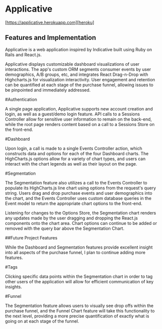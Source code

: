 # Applicative

[https://applicative.herokuapp.com][heroku]

[heroku]: https://applicative.herokuapp.com

## Features and Implementation

Applicative is a web application inspired by Indicative built using Ruby on Rails and React.js.

Applicative displays customizable dashboard visualizations of user interactions. The app's
custom ORM segments consumer events by user demographics, A/B groups, etc, and integrates
React Drag-n-Drop with Highcharts.js for visualization interactivity. User engagement and
retention can be quantified at each stage of the purchase funnel, allowing issues to be
pinpointed and immediately addressed.

#Authentication

A single page application, Applicative supports new account creation and login, as well
as a guest/demo login feature. API calls to a Sessions Controller allow for sensitive user
information to remain on the back-end, while the root page renders content based on a call
to a Sessions Store on the front-end.

#Dashboard

Upon login, a call is made to a single Events Controller action, which constructs data and
options for each of the four Dashboard charts. The HighCharts.js options allow for a variety
of chart types, and users can interact with the chart legends as well as their layout on
the page.

#Segmentation

The Segmentation feature also utilizes a call to the Events Controller to populate its
HighCharts.js line chart using options from the request's query string. Users drag and drop
purchase events and user demographics into the chart, and the Events Controller uses custom
database queries in the Event model to return the appropriate chart options to the front-end.

Listening for changes to the Options Store, the Segmentation chart renders any updates made
by the user dragging and dropping the React.js components onto the chart area. Chart options can
continue to be added or removed with the query bar above the Segmentation Chart.

##Future Project Features

While the Dashboard and Segmentation features provide excellent insight into all aspects
of the purchase funnel, I plan to continue adding more features.

#Tags

Clicking specific data points within the Segmentation chart in order to tag other users
of the application will allow for efficient communication of key insights.

#Funnel

The Segmentation feature allows users to visually see drop offs within the purchase funnel,
and the Funnel Chart feature will take this functionality to the next level, providing a more
precise quantification of exactly what is going on at each stage of the funnel.
